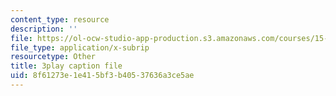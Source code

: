 ```yaml
---
content_type: resource
description: ''
file: https://ol-ocw-studio-app-production.s3.amazonaws.com/courses/15-071-the-analytics-edge-spring-2017/8f61273e1e415bf3b40537636a3ce5ae_12KzzzmaYrw.vtt
file_type: application/x-subrip
resourcetype: Other
title: 3play caption file
uid: 8f61273e-1e41-5bf3-b405-37636a3ce5ae
---
```


